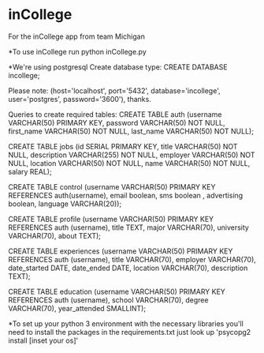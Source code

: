 # inCollege

For the inCollege app from team Michigan

\*To use inCollege run
python inCollege.py

\*We're using postgresql
Create database type:
CREATE DATABASE incollege;

Please note: (host='localhost', port='5432', database='incollege', user='postgres', password='3600'), thanks.

Queries to create required tables:
CREATE TABLE auth (username VARCHAR(50) PRIMARY KEY, password VARCHAR(50) NOT NULL, first_name VARCHAR(50) NOT NULL, last_name VARCHAR(50) NOT NULL);

CREATE TABLE jobs (id SERIAL PRIMARY KEY, title VARCHAR(50) NOT NULL, description VARCHAR(255) NOT NULL, employer VARCHAR(50) NOT NULL, location VARCHAR(50) NOT NULL, name VARCHAR(50) NOT NULL, salary REAL);

CREATE TABLE control (username VARCHAR(50) PRIMARY KEY REFERENCES auth(username), email boolean, sms boolean , advertising boolean, language VARCHAR(20));

CREATE TABLE profile (username VARCHAR(50) PRIMARY KEY REFERENCES auth (username), title TEXT, major VARCHAR(70), university VARCHAR(70), about TEXT);

CREATE TABLE experiences (username VARCHAR(50) PRIMARY KEY REFERENCES auth (username), title VARCHAR(70), employer VARCHAR(70), date_started DATE, date_ended DATE, location VARCHAR(70), description TEXT);

CREATE TABLE education (username VARCHAR(50) PRIMARY KEY REFERENCES auth (username), school VARCHAR(70), degree VARCHAR(70), year_attended SMALLINT);

\*To set up your python 3 environment with the necessary libraries you'll need to install the packages in the requirements.txt
just look up 'psycopg2 install [inset your os]'
